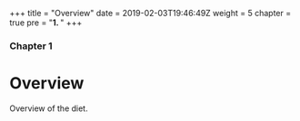 +++
title = "Overview"
date = 2019-02-03T19:46:49Z
weight = 5
chapter = true
pre = "<b>1. </b>"
+++

### Chapter 1

# Overview

Overview of the diet.


